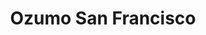 ---
layout: place
title: "Ozumo San Francisco"
permalink: /california/san-francisco/ozumo-san-francisco.html
stateAbbr: CA
stateName: California
cityName: San Francisco
seo:
  name: "Ozumo San Francisco"
  type: Restaurant
  links: https://www.ozumosanfrancisco.com/
description: "Creative sushi, robata grilled items & an extensive sake menu in a contemporary space. Looking for sushi in San Francisco, California? Check out Ozumo San Fr..."
place_id: ChIJJRHaqGWAhYARpXxUOdyMox0
photos:
  - name: >-
      places/ChIJJRHaqGWAhYARpXxUOdyMox0/photos/AeeoHcK6VHk-f9OOtA_4BJMFuzyBHnrQteHN98AcBKNDPag7DTibeOjpeTwiAmwqsReF4M_WDeMQo5QQ-6SpSGIwLqiECk-UEtSmQ12TBn2GTGUyeSlsJneGEbDH3ojq23ph76jzmZTeHOwqf2o-ardIf5qodG6xnpPXo2DGNZMiyFj5rZUf7uvOaGIHZLqv2lK8DXYKtYB91PE0balMYj6hqG9eUgLjIXBVRv6FyhFKfgFXIVmkZ38y998pKdbHVM2mGwQSx5sNK2GUCBLEgevOF0D-i7LrqHRtyAr2ffzy556r5A
    widthPx: 4800
    heightPx: 3193
    authorAttributions:
      - displayName: Ozumo San Francisco
        uri: https://maps.google.com/maps/contrib/117159715078503798328
        photoUri: >-
          https://lh3.googleusercontent.com/a-/ALV-UjVh5syIHAg3Q6ebGGMhUtExPWly2P_dtHPCyF6liNX33D1b660=s100-p-k-no-mo
    flagContentUri: >-
      https://www.google.com/local/imagery/report/?cb_client=maps_api_places.places_api&image_key=!1e10!2sAF1QipNp4xmceoZlJmcjK5w3j4Uj-PMf2eLtQPiaQQdE&hl=en-US
    googleMapsUri: >-
      https://www.google.com/maps/place//data=!3m4!1e2!3m2!1sAF1QipNp4xmceoZlJmcjK5w3j4Uj-PMf2eLtQPiaQQdE!2e10!4m2!3m1!1s0x80858065a8da1125:0x1da38cdc39547ca5
  - name: >-
      places/ChIJJRHaqGWAhYARpXxUOdyMox0/photos/AeeoHcJ1hCja3XBSebl4OAw-3xL07J3-ufXZsGq_prrfQNQZlK5UE35XqfkT_FNDWyQCLoTGrIqAM0I3A7tv6d2ubWUAwE6GkmHJzA4ZwF4Z-k8s_-M33UAYQdU8pOcRKKvYLSEi-3TTPjPiWrZxVSH60TRbWbpJtQl1XkinKImxJzFB402a1Bk74V_hEVTwRzqmjpDhJJH2tK3VKcadBe9N_0XqVOGStaE7e5DT5ua8NXKmp74mVBXbGxQokHV92WwqnhhN6Fkhf2iNIRysv_a4Axr6Gp__hwDrw40wXoWI_IfF7Q
    widthPx: 2000
    heightPx: 1333
    authorAttributions:
      - displayName: Ozumo San Francisco
        uri: https://maps.google.com/maps/contrib/117159715078503798328
        photoUri: >-
          https://lh3.googleusercontent.com/a-/ALV-UjVh5syIHAg3Q6ebGGMhUtExPWly2P_dtHPCyF6liNX33D1b660=s100-p-k-no-mo
    flagContentUri: >-
      https://www.google.com/local/imagery/report/?cb_client=maps_api_places.places_api&image_key=!1e10!2sAF1QipN-LOJpDT9r2oDWeBgAo18f6Y0E-hjToDC-mBrm&hl=en-US
    googleMapsUri: >-
      https://www.google.com/maps/place//data=!3m4!1e2!3m2!1sAF1QipN-LOJpDT9r2oDWeBgAo18f6Y0E-hjToDC-mBrm!2e10!4m2!3m1!1s0x80858065a8da1125:0x1da38cdc39547ca5
  - name: >-
      places/ChIJJRHaqGWAhYARpXxUOdyMox0/photos/AeeoHcKxq9WnMezCWvo8uhGPff6jwF1w3TuHwwPNmVEH0jO4RaUh3Uj0U-D5FFMztzPaEZhzyJhJ2kP1EBRRvJHpj-jBVfHzs1rx7vf1cL2psGNRhEyTndteIFLMlKwoKOmwaCrVhKh7FMxoaH1DICJRq6zqFVmOVc2G6EQT636RaPzI6kgVIjAoSBuouWdt6PdLsZel1AgUL8rg6vunSdBGFOuz1qgNsfhT6rJ-d1jcy2bciLeQlowzlJvLScdsdx1RCxDXffZpLs27v50b5dE2QxJ7EVBR2nr4vV9YGrPZPdtGAwuZ8DSL97me01kXNKOrNnADt8PBNPthRJI7PiDQK1vDkPYP2sQBFebXEqdSWEFMbq617rJC56q5_Hd2SMWjd2_ah4jcyP7hZMHt1XIIbJQBcUXFu_HGGY4OclX_zu94iw
    widthPx: 4800
    heightPx: 3600
    authorAttributions:
      - displayName: Jean-Francois Roy
        uri: https://maps.google.com/maps/contrib/108577278386687646365
        photoUri: >-
          https://lh3.googleusercontent.com/a/ACg8ocIOhc9dkOTTpSBm6kyvDJCxUcORiqZs2m6kqTyloDIsEcEAnQ=s100-p-k-no-mo
    flagContentUri: >-
      https://www.google.com/local/imagery/report/?cb_client=maps_api_places.places_api&image_key=!1e10!2sCIHM0ogKEICAgMCwz8SjOg&hl=en-US
    googleMapsUri: >-
      https://www.google.com/maps/place//data=!3m4!1e2!3m2!1sCIHM0ogKEICAgMCwz8SjOg!2e10!4m2!3m1!1s0x80858065a8da1125:0x1da38cdc39547ca5
  - name: >-
      places/ChIJJRHaqGWAhYARpXxUOdyMox0/photos/AeeoHcK4sJpur7CBN0Yu7SAFwcFDwJ1SrB4B16noLDRs16ApLr0rv028e8iiHaZp-GLqTx6bz040t6GOXOgeLISVA2bYo1M3g5qVVSc2yCqyro58IK0wD9apVyOCiEga17fuOkyYktcPNSxd2WCawq7MeBynRgfq1LKjJuZOm5TEFvHB2qa3ctjU-Ks-w3CxvAJm82jmbGxNGrkhs09AQ3LY1GEjj7JRuvbdCUd9uaFkVDgQTq0JbA824rtnxCfDb_qPeC4LWguxXxPM8SM721TLyeQ6cRRCjk7RdidQ9rKPM1riTK4ZO9f_0ySCNkbtT5CNvOa0vuuwrnsoXUBdE3F7zOjD_jgmGd2MVBGdm6FPNUcQ28vWObipUsKSDEWPOEe7w0fARzELCEbh4H0a77HLN4jgnODOFDuxamjKP1liJVCTVSkx
    widthPx: 4800
    heightPx: 3600
    authorAttributions:
      - displayName: Michael Dale
        uri: https://maps.google.com/maps/contrib/107121890912936051172
        photoUri: >-
          https://lh3.googleusercontent.com/a/ACg8ocJDuWyNAhte9cRgfZNm3FEyaLdKRJOJ16LDMqoqVkUTRlyuuw=s100-p-k-no-mo
    flagContentUri: >-
      https://www.google.com/local/imagery/report/?cb_client=maps_api_places.places_api&image_key=!1e10!2sCIHM0ogKEICAgIDL8J6tlQE&hl=en-US
    googleMapsUri: >-
      https://www.google.com/maps/place//data=!3m4!1e2!3m2!1sCIHM0ogKEICAgIDL8J6tlQE!2e10!4m2!3m1!1s0x80858065a8da1125:0x1da38cdc39547ca5
  - name: >-
      places/ChIJJRHaqGWAhYARpXxUOdyMox0/photos/AeeoHcJnupt1cLcGveT6mTR6L919oqHWxUMu_0as7JXo11LTpgL84HVLLzZuCaiJKxnDziyGdB1gNesy6qJ2ccfOpwn6SaIKxlqtZqbYgSr-7LhU5S48QBdenSxoTEMxH5Aqrno_ar0ZALXn1eJjd4BvQWpKubG7_svBWoK6MmHPdh4bt_xQjnEnkk822UwLhOX6ahL_vHdjQjtpbp4tBtO5ymq_-aH6KeJiwzmWgeaotqNY-fDj3FrHkfr2zfa4q0RyDrfk_Fik4PAkrsIt6gAEZDS-O7kVqjVfcNl0Axl7b8P6TAYurPr-_D7he0ltrAxc9hLEbyW4X1wGUSMT6e4x3-OLMJAelc5PNRdMF9TjvHCcsqcpigRpDCB01EDGu66rMQo-tL-w_SMWl9O-o9IqU4pbcJ3YZWO4la22sgRAofKIgX5YRJ3h0rteKxPP6_JN
    widthPx: 4032
    heightPx: 2268
    authorAttributions:
      - displayName: Gary Hurtz
        uri: https://maps.google.com/maps/contrib/116846399820833289765
        photoUri: >-
          https://lh3.googleusercontent.com/a-/ALV-UjXSCWFXtrZ4NApLD6ENbtXUmZygnSSmFsWMpp96_1H3FshCs58q=s100-p-k-no-mo
    flagContentUri: >-
      https://www.google.com/local/imagery/report/?cb_client=maps_api_places.places_api&image_key=!1e10!2sCIABIhADycKz6hLSOmf5zWUAA-00&hl=en-US
    googleMapsUri: >-
      https://www.google.com/maps/place//data=!3m4!1e2!3m2!1sCIABIhADycKz6hLSOmf5zWUAA-00!2e10!4m2!3m1!1s0x80858065a8da1125:0x1da38cdc39547ca5
  - name: >-
      places/ChIJJRHaqGWAhYARpXxUOdyMox0/photos/AeeoHcIgQfFHD0J-pdzezt5TiBA9zmO32yIX1HofpW7dxmGotkcEfBOrb-EXz6X8OZHoi4v58qaF_Q-ZyC7MQVkIyAl6Y_ozPzRtCzJ80FzUKQCP1NPRl2vNwsK7kmQBlj0WCiYuuO5QxbBH9OW-yW-uqGF4dkE4tyJrDkjzaYkHRhaKECu_uWyUfAOxV7lq1uva5A8Lab55Toq9VpqWzVHMXCFrVh6DBX6vcQD7pOtGDnOVIsIeBgnKNatcGWJOJjzBokKSMDT2jxW4G-EmT0RKRfAizUbWE_jo_lhKpiyUUyqDWZh-P6r5o3yDjFFd2t7DQU-5a5klrcjPtFF_8uFAb6ssueH0TCYVvn2D8WiYrOCWKGKzrItWPT-V3xsbWyZX824X5ffGgJNlgL5J0tOAC5iKzgG72b6ym4hB3D9VdTmv8Ic
    widthPx: 3024
    heightPx: 3668
    authorAttributions:
      - displayName: Vanessa De Leon
        uri: https://maps.google.com/maps/contrib/111887296633503060034
        photoUri: >-
          https://lh3.googleusercontent.com/a-/ALV-UjWrAQQ6I3lUAODexf1VNS3N60L9VjEr0tlR0585cziwhZZjP2B89A=s100-p-k-no-mo
    flagContentUri: >-
      https://www.google.com/local/imagery/report/?cb_client=maps_api_places.places_api&image_key=!1e10!2sCIHM0ogKEICAgIC_vPTUwgE&hl=en-US
    googleMapsUri: >-
      https://www.google.com/maps/place//data=!3m4!1e2!3m2!1sCIHM0ogKEICAgIC_vPTUwgE!2e10!4m2!3m1!1s0x80858065a8da1125:0x1da38cdc39547ca5
  - name: >-
      places/ChIJJRHaqGWAhYARpXxUOdyMox0/photos/AeeoHcI13oS1WoCcLBJZw6RwW2ffV9qwEBHwfrE79tAsUAxtekJj9J2_AUObi8OVVsN7rPbfp1UnUh5h1xGc9o78Th43AMzI6XIJXMsMBJ0h2548A2RCM4RDhSOBis174rMVeFiRyys1UNoqMV-T2YlkgJZNCttsnbYubDu9g_Bv15SePjl8BiC3dJKo6yF7ahwAuHs25ycdzSCNWpN0mZ7K12kkiVTXiVsIgLFmNFK5IN5nwL2j5dVWX1Wvwu63zX2PK4j8FksvWFODCGfq8cWzOjaVWxyYkyERlAOR0RRHIf1EJSBCJEmTKXc8hF2QtdMS0RnVBf9GbQMLOqNU8aFAFRmIX3dummGOhL0dtHRXf1qbYgD795bNKFqhov6IuG9t36MoZCslACk-V3VRpNyPu_iR96D4VNhAFhIH6MwEEFKTgw
    widthPx: 3024
    heightPx: 4032
    authorAttributions:
      - displayName: Vanessa De Leon
        uri: https://maps.google.com/maps/contrib/111887296633503060034
        photoUri: >-
          https://lh3.googleusercontent.com/a-/ALV-UjWrAQQ6I3lUAODexf1VNS3N60L9VjEr0tlR0585cziwhZZjP2B89A=s100-p-k-no-mo
    flagContentUri: >-
      https://www.google.com/local/imagery/report/?cb_client=maps_api_places.places_api&image_key=!1e10!2sCIHM0ogKEICAgIC_vPTMTA&hl=en-US
    googleMapsUri: >-
      https://www.google.com/maps/place//data=!3m4!1e2!3m2!1sCIHM0ogKEICAgIC_vPTMTA!2e10!4m2!3m1!1s0x80858065a8da1125:0x1da38cdc39547ca5
  - name: >-
      places/ChIJJRHaqGWAhYARpXxUOdyMox0/photos/AeeoHcL9sy9AJ3bRPSPptoG74BoX1iCOhP8PMVlSTZ3zFtoW9H8a2MmPF1qdb4S2RH7WpPdH7YsX6ZXka0GJKrOUa9LqduNhY7pRC0EbK6AOsRyOLZkHraTHtgUXyq362nEPSSpJ31NCPy7doCZm0hhpvu4jGWjOpdquPhRo7gLTMK_GGC5b4VxMjI1Blzkt85WREQjY6I1z-IRAmOYQrSSSEv7YNcWN4mMn1ImeQh4iUCtm51YD9WtIRUHLdF6MGdOxTwNoaxA2h8vzGz9PQ6igJcw6C51KvIdwS8sAUgzwUCB78p9wU7a8VHgQldz6jLP_AhbLo5wKLmBt8EAW1ybCEXhvnVLbXgTxR4zfVgHPXgyig9OO04XTJ8s_grFyq1j2ztRtjLLVv1rvvMU_HBnHhJKejIceeSES5Nw_MabPgnnliQ
    widthPx: 4800
    heightPx: 3600
    authorAttributions:
      - displayName: Simon Jones
        uri: https://maps.google.com/maps/contrib/102413468038010655311
        photoUri: >-
          https://lh3.googleusercontent.com/a-/ALV-UjUvNZQW5mDfszVpbf8jjwEeYzhCZ_-xTGrI3Xk0bxKA_gInEF9JXQ=s100-p-k-no-mo
    flagContentUri: >-
      https://www.google.com/local/imagery/report/?cb_client=maps_api_places.places_api&image_key=!1e10!2sCIHM0ogKEICAgIDD-ZH-OA&hl=en-US
    googleMapsUri: >-
      https://www.google.com/maps/place//data=!3m4!1e2!3m2!1sCIHM0ogKEICAgIDD-ZH-OA!2e10!4m2!3m1!1s0x80858065a8da1125:0x1da38cdc39547ca5
  - name: >-
      places/ChIJJRHaqGWAhYARpXxUOdyMox0/photos/AeeoHcKlVEQTIegeTwgv2EBMA-pZENA3prnOxQgyZZhth_CMHDbxbETip7KvXNAfSxqEdecwnJoYerIYfaFGm8uCONINi04f0aF3bNMPyMrikmg_b_Whj7eGK42AkcTZTHByP9Sr2duYLnLwjTWal22WppPCeT5gafQHpXR7YGgZtx-HprYnIT9PaEoGnl3OQIFh3DSdBTngBA9G6eBNL_JvISnraEniN4ntpfd_iOeH6HRw-FEm8_c-eSLh17tvZJnAVjCwnlyOp3JHp5bkRCt0YG2b-t-efR537gVTC47RasN-0g
    widthPx: 4800
    heightPx: 3200
    authorAttributions:
      - displayName: Ozumo San Francisco
        uri: https://maps.google.com/maps/contrib/117159715078503798328
        photoUri: >-
          https://lh3.googleusercontent.com/a-/ALV-UjVh5syIHAg3Q6ebGGMhUtExPWly2P_dtHPCyF6liNX33D1b660=s100-p-k-no-mo
    flagContentUri: >-
      https://www.google.com/local/imagery/report/?cb_client=maps_api_places.places_api&image_key=!1e10!2sAF1QipOXW4Aihyk-byPywjYdMdbUvTp1Aq61rJiQu5Sz&hl=en-US
    googleMapsUri: >-
      https://www.google.com/maps/place//data=!3m4!1e2!3m2!1sAF1QipOXW4Aihyk-byPywjYdMdbUvTp1Aq61rJiQu5Sz!2e10!4m2!3m1!1s0x80858065a8da1125:0x1da38cdc39547ca5
  - name: >-
      places/ChIJJRHaqGWAhYARpXxUOdyMox0/photos/AeeoHcIyvYMQFylCmD8gisJgRGXXrCT31l8R3ZqkzC6LrIC_qVEJddALRO1CXy9R33xkD02TkTvUJXui59hn4XoO5h5-WsjBKdC61EVaE5Co-CxFLEvecxzN_l8fSwf_TmqGY26aLVXwv_O8U2zBA0tE-zat_FBmrigVGS_1lodMIkSoFlr6xp2X5x4C4LfaghrAptYdBIGv5g-DHGWaeeOj-Y-edjqFMiXtOhEn_ZcJ-SkRTCW_g1tTmx_onJvBli4CrkOp2I-POAheMWb6k4hJQkd8fV7xcBFf8kjz9KUBmU3WNQ
    widthPx: 2000
    heightPx: 1333
    authorAttributions:
      - displayName: Ozumo San Francisco
        uri: https://maps.google.com/maps/contrib/117159715078503798328
        photoUri: >-
          https://lh3.googleusercontent.com/a-/ALV-UjVh5syIHAg3Q6ebGGMhUtExPWly2P_dtHPCyF6liNX33D1b660=s100-p-k-no-mo
    flagContentUri: >-
      https://www.google.com/local/imagery/report/?cb_client=maps_api_places.places_api&image_key=!1e10!2sAF1QipNUO2aU9yoRSiWqXQROrtD4zEjQedajOmMbPUvl&hl=en-US
    googleMapsUri: >-
      https://www.google.com/maps/place//data=!3m4!1e2!3m2!1sAF1QipNUO2aU9yoRSiWqXQROrtD4zEjQedajOmMbPUvl!2e10!4m2!3m1!1s0x80858065a8da1125:0x1da38cdc39547ca5
address: 161 Steuart St, San Francisco, CA 94105, USA
street: 161 Steuart St
city: San Francisco
state: CA
zip: '94105'
country: USA
neighborhood: Embarcadero
latitude: '37.792644'
longitude: '-122.392218'
accessibility_options:
  wheelchairAccessibleEntrance: true
  wheelchairAccessibleRestroom: true
  wheelchairAccessibleSeating: true
business_status: OPERATIONAL
name: Ozumo San Francisco
google_maps_links:
  directionsUri: >-
    https://www.google.com/maps/dir//''/data=!4m7!4m6!1m1!4e2!1m2!1m1!1s0x80858065a8da1125:0x1da38cdc39547ca5!3e0
  placeUri: https://maps.google.com/?cid=2135705525786279077
  writeAReviewUri: >-
    https://www.google.com/maps/place//data=!4m3!3m2!1s0x80858065a8da1125:0x1da38cdc39547ca5!12e1
  reviewsUri: >-
    https://www.google.com/maps/place//data=!4m4!3m3!1s0x80858065a8da1125:0x1da38cdc39547ca5!9m1!1b1
  photosUri: >-
    https://www.google.com/maps/place//data=!4m3!3m2!1s0x80858065a8da1125:0x1da38cdc39547ca5!10e5
primary_type: Japanese Restaurant
opening_hours:
  regular: null
  current: null
secondary_opening_hours:
  regular:
    weekdayDescriptions: null
    type: null
  current:
    weekdayDescriptions: null
    type: null
phone: (415) 882-1333
price_level: PRICE_LEVEL_EXPENSIVE
price_range: $100 &ndash; & up
rating: '4.4'
rating_count: 1545
website: https://www.ozumosanfrancisco.com/
reviews:
  - name: >-
      places/ChIJJRHaqGWAhYARpXxUOdyMox0/reviews/ChZDSUhNMG9nS0VJQ0FnSUNfdkxTUWFREAE
    relativePublishTimeDescription: 2 months ago
    rating: 5
    text:
      text: >-
        I sat at Ozumo for a solo lunch date and what an amazing experience.
        Everyone was super friendly and professional. Luke, my server was the
        best! He helped me pick out some items off the menu and all of his
        suggestions were DELICIOUS! The fish is so fresh. The wagyu nigiri is to
        die for! The Giddy Geisha?… give me 14 more please!! lol The
        host(unfortunately I can’t remember her name)  even stopped by to check
        in on me and make sure I was doing ok. Just a great experience overall.
        Would definitely recommend this place and will definitely be stopping by
        whenever I’m in town.
      languageCode: en
    originalText:
      text: >-
        I sat at Ozumo for a solo lunch date and what an amazing experience.
        Everyone was super friendly and professional. Luke, my server was the
        best! He helped me pick out some items off the menu and all of his
        suggestions were DELICIOUS! The fish is so fresh. The wagyu nigiri is to
        die for! The Giddy Geisha?… give me 14 more please!! lol The
        host(unfortunately I can’t remember her name)  even stopped by to check
        in on me and make sure I was doing ok. Just a great experience overall.
        Would definitely recommend this place and will definitely be stopping by
        whenever I’m in town.
      languageCode: en
    authorAttribution:
      displayName: Vanessa De Leon
      uri: https://www.google.com/maps/contrib/111887296633503060034/reviews
      photoUri: >-
        https://lh3.googleusercontent.com/a-/ALV-UjWrAQQ6I3lUAODexf1VNS3N60L9VjEr0tlR0585cziwhZZjP2B89A=s128-c0x00000000-cc-rp-mo-ba3
    publishTime: '2025-01-14T01:23:39.227273Z'
    flagContentUri: >-
      https://www.google.com/local/review/rap/report?postId=ChZDSUhNMG9nS0VJQ0FnSUNfdkxTUWFREAE&d=17924085&t=1
    googleMapsUri: >-
      https://www.google.com/maps/reviews/data=!4m6!14m5!1m4!2m3!1sChZDSUhNMG9nS0VJQ0FnSUNfdkxTUWFREAE!2m1!1s0x80858065a8da1125:0x1da38cdc39547ca5
  - name: >-
      places/ChIJJRHaqGWAhYARpXxUOdyMox0/reviews/ChdDSUhNMG9nS0VJQ0FnSUNudk9PeWhBRRAB
    relativePublishTimeDescription: 6 months ago
    rating: 4
    text:
      text: >-
        Despite not having a reservation, we were able to walk in and find a
        table. It was our first visit, and we were warmly greeted and seated in
        the main dining room. The waitress promptly arrived with menus and
        offered us drinks.


        The food was excellent, with the exception of the tuna tartare, which
        lacked a strong tuna flavor and was overwhelmed by other ingredients. I
        particularly enjoyed the Ozumo Unagi and Shrimp Tempura rolls. The
        atmosphere was pleasant, and everything appeared clean and tidy.


        Overall, we had a positive experience. While the nigiri and sashimi
        offerings seemed a bit overpriced compared to some other restaurants,
        they were still delicious. I would definitely return for the rolls.
      languageCode: en
    originalText:
      text: >-
        Despite not having a reservation, we were able to walk in and find a
        table. It was our first visit, and we were warmly greeted and seated in
        the main dining room. The waitress promptly arrived with menus and
        offered us drinks.


        The food was excellent, with the exception of the tuna tartare, which
        lacked a strong tuna flavor and was overwhelmed by other ingredients. I
        particularly enjoyed the Ozumo Unagi and Shrimp Tempura rolls. The
        atmosphere was pleasant, and everything appeared clean and tidy.


        Overall, we had a positive experience. While the nigiri and sashimi
        offerings seemed a bit overpriced compared to some other restaurants,
        they were still delicious. I would definitely return for the rolls.
      languageCode: en
    authorAttribution:
      displayName: Sayana
      uri: https://www.google.com/maps/contrib/104417721466509391942/reviews
      photoUri: >-
        https://lh3.googleusercontent.com/a/ACg8ocKHts-VO9JOmetFcbfANWasnCA9CF1mhw-jF9XKa8OuIGDl9g=s128-c0x00000000-cc-rp-mo-ba5
    publishTime: '2024-09-23T23:54:25.781306Z'
    flagContentUri: >-
      https://www.google.com/local/review/rap/report?postId=ChdDSUhNMG9nS0VJQ0FnSUNudk9PeWhBRRAB&d=17924085&t=1
    googleMapsUri: >-
      https://www.google.com/maps/reviews/data=!4m6!14m5!1m4!2m3!1sChdDSUhNMG9nS0VJQ0FnSUNudk9PeWhBRRAB!2m1!1s0x80858065a8da1125:0x1da38cdc39547ca5
  - name: >-
      places/ChIJJRHaqGWAhYARpXxUOdyMox0/reviews/ChdDSUhNMG9nS0VJQ0FnSUNub282NjBBRRAB
    relativePublishTimeDescription: 6 months ago
    rating: 5
    text:
      text: >-
        Great experience overall besides the $10 water! Bring your own water or
        ask specifically for tap water (i thought “still water” was free)


        Fish was creamy and fresh, and I especially liked the otoro and gindara
        (miso black cod). Food was served decently fast and well-timed.
      languageCode: en
    originalText:
      text: >-
        Great experience overall besides the $10 water! Bring your own water or
        ask specifically for tap water (i thought “still water” was free)


        Fish was creamy and fresh, and I especially liked the otoro and gindara
        (miso black cod). Food was served decently fast and well-timed.
      languageCode: en
    authorAttribution:
      displayName: Bryan Huang
      uri: https://www.google.com/maps/contrib/106438034711522342626/reviews
      photoUri: >-
        https://lh3.googleusercontent.com/a-/ALV-UjUSyWOn8QG6xZASQUT7eTd__MIVmdCdVrd6i35dS1kg7y5_ifj3=s128-c0x00000000-cc-rp-mo-ba2
    publishTime: '2024-09-24T08:01:56.119035Z'
    flagContentUri: >-
      https://www.google.com/local/review/rap/report?postId=ChdDSUhNMG9nS0VJQ0FnSUNub282NjBBRRAB&d=17924085&t=1
    googleMapsUri: >-
      https://www.google.com/maps/reviews/data=!4m6!14m5!1m4!2m3!1sChdDSUhNMG9nS0VJQ0FnSUNub282NjBBRRAB!2m1!1s0x80858065a8da1125:0x1da38cdc39547ca5
  - name: >-
      places/ChIJJRHaqGWAhYARpXxUOdyMox0/reviews/ChZDSUhNMG9nS0VJQ0FnTURnazhYT2FBEAE
    relativePublishTimeDescription: a month ago
    rating: 4
    text:
      text: 4 menu no drinks including tips coast us  $120. Wagyu roll was amazing.
      languageCode: en
    originalText:
      text: 4 menu no drinks including tips coast us  $120. Wagyu roll was amazing.
      languageCode: en
    authorAttribution:
      displayName: AliceChoices
      uri: https://www.google.com/maps/contrib/108935916465534176925/reviews
      photoUri: >-
        https://lh3.googleusercontent.com/a-/ALV-UjWjtcBxXvnqLha1WH1PBP5fYtuo9m4lKfBBcFYBv5eJGeOE7GtuyA=s128-c0x00000000-cc-rp-mo-ba3
    publishTime: '2025-02-27T05:55:14.885936Z'
    flagContentUri: >-
      https://www.google.com/local/review/rap/report?postId=ChZDSUhNMG9nS0VJQ0FnTURnazhYT2FBEAE&d=17924085&t=1
    googleMapsUri: >-
      https://www.google.com/maps/reviews/data=!4m6!14m5!1m4!2m3!1sChZDSUhNMG9nS0VJQ0FnTURnazhYT2FBEAE!2m1!1s0x80858065a8da1125:0x1da38cdc39547ca5
  - name: >-
      places/ChIJJRHaqGWAhYARpXxUOdyMox0/reviews/ChdDSUhNMG9nS0VJQ0FnSUM3OWVYYTJRRRAB
    relativePublishTimeDescription: 7 months ago
    rating: 5
    text:
      text: >-
        I recently dined at a Ozumo. The sushi was outstanding, with each piece
        prepared with precision and care. The gyoza were perfectly crisp and
        flavorful, serving as an excellent appetizer to the meal. I was also
        impressed with their old-fashioned drink, which was expertly crafted and
        paired surprisingly well with the sushi.


        A special mention goes to George, the sushi chef, who made the
        experience even more memorable. His skill and attention to detail were
        evident in every bite, and his friendly demeanor added a personal touch
        to the evening.


        Overall, this restaurant is a must-visit for anyone who appreciates
        high-quality sushi and a well-made cocktail. I'll definitely be
        returning soon!
      languageCode: en
    originalText:
      text: >-
        I recently dined at a Ozumo. The sushi was outstanding, with each piece
        prepared with precision and care. The gyoza were perfectly crisp and
        flavorful, serving as an excellent appetizer to the meal. I was also
        impressed with their old-fashioned drink, which was expertly crafted and
        paired surprisingly well with the sushi.


        A special mention goes to George, the sushi chef, who made the
        experience even more memorable. His skill and attention to detail were
        evident in every bite, and his friendly demeanor added a personal touch
        to the evening.


        Overall, this restaurant is a must-visit for anyone who appreciates
        high-quality sushi and a well-made cocktail. I'll definitely be
        returning soon!
      languageCode: en
    authorAttribution:
      displayName: Nai Ivy
      uri: https://www.google.com/maps/contrib/101749062187731401435/reviews
      photoUri: >-
        https://lh3.googleusercontent.com/a-/ALV-UjWY_Z8oAjgYlaB9C3uFijbU3QerbNWfOpZGU2O8U57_owbFJsly=s128-c0x00000000-cc-rp-mo-ba4
    publishTime: '2024-08-17T20:27:37.720825Z'
    flagContentUri: >-
      https://www.google.com/local/review/rap/report?postId=ChdDSUhNMG9nS0VJQ0FnSUM3OWVYYTJRRRAB&d=17924085&t=1
    googleMapsUri: >-
      https://www.google.com/maps/reviews/data=!4m6!14m5!1m4!2m3!1sChdDSUhNMG9nS0VJQ0FnSUM3OWVYYTJRRRAB!2m1!1s0x80858065a8da1125:0x1da38cdc39547ca5
parking_options:
  paidStreetParking: true
  paidGarageParking: true
payment_options:
  acceptsCreditCards: true
  acceptsDebitCards: true
  acceptsCashOnly: false
  acceptsNfc: true
allow_dogs: null
curbside_pickup: false
delivery: true
dine_in: true
good_for_children: false
good_for_groups: true
good_for_sports: true
live_music: true
menu_for_children: false
outdoor_seating: true
reservable: true
restroom: true
serves_beer: true
serves_breakfast: false
serves_brunch: null
serves_cocktails: true
serves_coffee: null
serves_dinner: true
serves_dessert: true
serves_lunch: true
serves_vegetarian_food: true
serves_wine: true
takeout: true
summary: >-
  Creative sushi, robata grilled items & an extensive sake menu in a
  contemporary space.

---